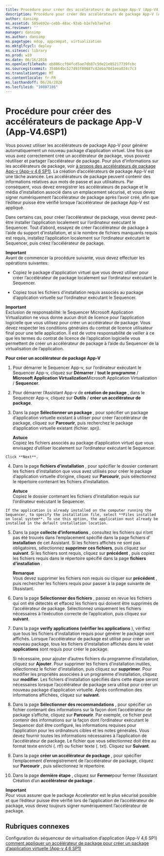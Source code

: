 ```yaml
---
title: Procédure pour créer des accélérateurs de package App-V (App-V4.6SP1)
description: Procédure pour créer des accélérateurs de package App-V (App-V4.6SP1)
author: dansimp
ms.assetid: 585e692e-cebb-48ac-93ab-b2e7eb7ae7ad
ms.reviewer: ''
manager: dansimp
ms.author: dansimp
ms.pagetype: mdop, appcompat, virtualization
ms.mktglfcycl: deploy
ms.sitesec: library
ms.prod: w10
ms.date: 06/16/2016
ms.openlocfilehash: eb806ccf04fcd5ae7db87c5de21e85217739fcbc
ms.sourcegitcommit: 354664bc527d93f80687cd2eba70d1eea024c7c3
ms.translationtype: MT
ms.contentlocale: fr-FR
ms.lasthandoff: 06/26/2020
ms.locfileid: "10807186"
---
```

# Procédure pour créer des accélérateurs de package App-V (App-V4.6SP1)


Vous pouvez utiliser les accélérateurs de package App-V pour générer automatiquement un nouveau package d’application virtuel. Une fois que vous avez correctement créé un accélérateur de package, vous pouvez réutiliser et partager l’accélérateur de package. Pour plus d’informations sur les accélérateurs de package, voir [à propos des accélérateurs de package App-v (App-v 4,6 SP1)](about-app-v-package-accelerators--app-v-46-sp1-.md). La création d’accélérateurs de package App-V est une tâche avancée. Les accélérateurs de package peuvent contenir des informations relatives aux mots de passe et aux utilisateurs. Par conséquent, vous devez enregistrer les accélérateurs de package et le média d’installation associé dans un emplacement sécurisé, et vous devez signer numériquement l’accélérateur de package après l’avoir créé, afin que l’éditeur puisse être vérifié lorsque l’accélérateur de package App-V est appliqué.

Dans certains cas, pour créer l’accélérateur de package, vous devrez peut-être installer l’application localement sur l’ordinateur exécutant le Sequencer. Tout d’abord, essayez de créer l’accélérateur de package à l’aide du support d’installation, et si le nombre de fichiers manquants requis est requis, installez l’application localement sur l’ordinateur exécutant le Sequencer, puis créez l’accélérateur de package.

**Important**  
Avant de commencer la procédure suivante, vous devez effectuer les opérations suivantes:

-   Copiez le package d’application virtuel que vous devez utiliser pour créer l’accélérateur de package localement sur l’ordinateur exécutant le Sequencer.

-   Copiez tous les fichiers d’installation requis associés au package d’application virtuelle sur l’ordinateur exécutant le Sequencer.



**Important**  
Exclusion de responsabilité: le Sequencer Microsoft Application Virtualization ne vous donne aucun droit de licence pour l’application logicielle que vous utilisez pour créer un accélérateur de package. Vous devez respecter les conditions générales du contrat de licence utilisateur final pour une telle application. Il est de votre responsabilité de veiller à ce que les termes du contrat de licence de l’application logicielle vous permettent de créer un accélérateur de package à l’aide du Sequencer de la virtualisation de l’application.



**Pour créer un accélérateur de package App-V**

1.  Pour démarrer le Sequencer App-v, sur l’ordinateur exécutant le Sequencer App-v, cliquez sur **Démarrer**  /  **tout le programme**  /  **Microsoft Application Virtualization**Microsoft Application Virtualization  /  **Sequencer**.

2.  Pour démarrer l’Assistant App-v de **création de package** , dans le Sequencer App-v, cliquez sur **Outils**  /  **créer un accélérateur de package**.

3.  Dans la page **Sélectionner un package** , pour spécifier un package d’application virtuelle existant à utiliser pour créer l’accélérateur de package, cliquez sur **Parcourir**, puis recherchez le package d’application virtuelle existant (fichier. sprj).

    **Astuce**  
    Copiez les fichiers associés au package d’application virtuel que vous envisagez d’utiliser localement sur l’ordinateur exécutant le Sequencer.



~~~
Click **Next**.
~~~

4. Dans la page **fichiers d’installation** , pour spécifier le dossier contenant les fichiers d’installation que vous avez utilisés pour créer le package d’application virtuelle d’origine, cliquez sur **Parcourir**, puis sélectionnez le répertoire contenant les fichiers d’installation.

   **Astuce**  
   Copiez le dossier contenant les fichiers d’installation requis sur l’ordinateur exécutant le Sequencer.



~~~
If the application is already installed on the computer running the Sequencer, to specify the installation file, select **Files installed on local system**. To use this option, the application must already be installed in the default installation location.
~~~

5. Dans la page **collecte d’informations** , consultez les fichiers qui n’ont pas été trouvés dans l’emplacement spécifié dans la page fichiers d' **installation** de cet Assistant. Si les fichiers affichés ne sont pas obligatoires, sélectionnez **supprimer ces fichiers**, puis cliquez sur **suivant**. Si les fichiers sont requis, cliquez sur **précédent** , puis copiez les fichiers requis dans le répertoire spécifié dans la page **fichiers d’installation** .

   **Remarque**  
   Vous devez supprimer les fichiers non requis ou cliquer sur **précédent** , puis rechercher les fichiers requis pour passer à la page suivante de l’Assistant.



6. Dans la page **Sélectionner des fichiers** , passez en revue les fichiers qui ont été détectés et effacez les fichiers qui doivent être supprimés de l’accélérateur de package. Sélectionnez uniquement les fichiers nécessaires à l’exécution correcte de l’application, puis cliquez sur **suivant**.

7. Dans la page **verify applications (vérifier les applications** ), vérifiez que tous les fichiers d’installation requis pour générer le package sont affichés. Lorsque l’accélérateur de package est utilisé pour créer un nouveau package, tous les fichiers d’installation affichés dans le volet **applications** sont requis pour créer le package.

   Si nécessaire, pour ajouter d’autres fichiers du programme d’installation, cliquez sur **Ajouter**. Pour supprimer les fichiers d’installation inutiles, sélectionnez le fichier d’installation, puis cliquez sur **supprimer**. Pour modifier les propriétés associées à un programme d’installation, cliquez sur **modifier**. Les fichiers d’installation spécifiés dans cette étape seront nécessaires lorsque l’accélérateur de package sera utilisé pour créer un nouveau package d’application virtuelle. Après confirmation des informations affichées, cliquez sur **suivant**.

8. Dans la page **Sélectionner des recommandations** , pour spécifier un fichier contenant des informations sur la façon dont l’accélérateur de package s’affiche, cliquez sur **Parcourir**. Par exemple, ce fichier peut contenir des informations sur la façon dont l’ordinateur exécutant le Sequencer doit être configuré, les informations requises pour l’application pour les ordinateurs cibles et les notes générales. Vous devez fournir toutes les informations nécessaires à l’application de l’accélérateur de package. Le fichier que vous sélectionnez doit être au format texte enrichi (. rtf) ou fichier texte (. txt). Cliquez sur **Suivant**.

9. Dans la page **créer un accélérateur de package** , pour spécifier l’emplacement d’enregistrement de l’accélérateur de package, cliquez sur **Parcourir** , puis sélectionnez le répertoire.

10. Dans la page **dernière étape** , cliquez sur **Fermer**pour fermer l’Assistant Création d’un **accélérateur de package** .

   **Important**  
   Pour vous assurer que le package Accelerator est le plus sécurisé possible et que l’éditeur puisse être vérifié lors de l’application de l’accélérateur de package, vous devez toujours signer numériquement l’accélérateur de package.



## Rubriques connexes


Configuration du séquenceur de virtualisation d’application (App-V 4,6 SP1) [comment appliquer un accélérateur de package pour créer un package d’application virtuelle (App-v 4,6 SP1)](how-to-apply-a-package-accelerator-to-create-a-virtual-application-package---app-v-46-sp1-.md)









